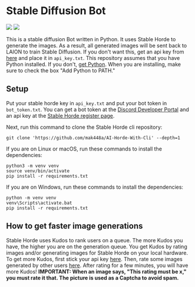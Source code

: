 # Stable Diffusion Bot

![](https://img.shields.io/github/contributors/mak448a/Stable-Diffusion-Bot)
![](https://img.shields.io/github/repo-size/mak448a/Stable-Diffusion-Bot)

This is a stable diffusion Bot written in Python. It uses Stable Horde to generate the images.
As a result, all generated images will be sent back to LAION to train Stable Diffusion. If you don't want this, get an api key from [here](https://stablehorde.net/register) and place it in `api_key.txt`.
This repository assumes that you have Python installed. If you don't, [get Python](https://python.org/downloads). When you are installing, make sure to check the box "Add Python to PATH."


## Setup
Put your stable horde key in `api_key.txt` and put your bot token in `bot_token.txt`. You can get a bot token at the [Discord Developer Portal](https://discord.com/developers/applications) and an api key at the [Stable Horde register page](https://stablehorde.net/register).

Next, run this command to clone the Stable Horde cli repository:
```shell
git clone 'https://github.com/mak448a/AI-Horde-With-Cli' --depth=1
```

If you are on Linux or macOS, run these commands to install the dependencies:
```shell
python3 -m venv venv
source venv/bin/activate
pip install -r requirements.txt
```

If you are on Windows, run these commands to install the dependencies:
```shell
python -m venv venv
venv\Scripts\activate.bat
pip install -r requirements.txt
```


## How to get faster image generations
Stable Horde uses Kudos to rank users on a queue. The more Kudos you have, the higher you are on the generation queue.
You get Kudos by rating images and/or generating images for Stable Horde
on your local hardware.
To get more Kudos, first stick your api key [here](https://tinybots.net/artbot/settings).
Then, rate some images generated by other users [here](https://tinybots.net/artbot/rate).
After rating for a few minutes, you will have more Kudos!
**IMPORTANT: When an image says, "This rating must be x," you must rate it that. The picture is used as a Captcha to avoid spam.**
